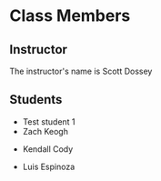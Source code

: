 # Class Members

## Instructor

The instructor's name is Scott Dossey

## Students

- Test student 1
- Zach Keogh
* Kendall Cody
- Luis Espinoza
